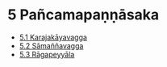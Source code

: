 

# 5 Pañcamapaṇṇāsaka

* [5.1 Karajakāyavagga](5/5.1.md)
* [5.2 Sāmaññavagga](5/5.2.md)
* [5.3 Rāgapeyyāla](5/5.3.md)



